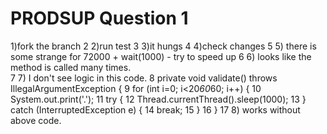 # PRODSUP Question 1
1)fork the branch 
2 2)run test 
3 3)it hungs 
4 4)check changes 
5 5) there is some strange for 72000 + wait(1000) - try to speed up 
6 6) looks like the method is called many times.  
7 7) I don't see logic in this code. 
8 private void validate() throws IllegalArgumentException { 
9         for (int i=0; i<20*60*60; i++) { 
10             System.out.print('.'); 
11             try { 
12                 Thread.currentThread().sleep(1000); 
13             } catch (InterruptedException e) { 
14                 break; 
15             } 
16         } 
17 8) works without above code. 

